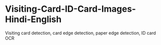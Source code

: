 # Visiting-Card-ID-Card-Images-Hindi-English
Visiting card detection, card edge detection, paper edge detection, ID card OCR
